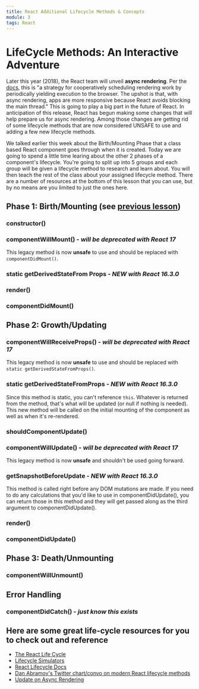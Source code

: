 ```yaml
---
title: React Additional Lifecycle Methods & Concepts
module: 3
tags: React
---
```


# LifeCycle Methods: An Interactive Adventure

Later this year (2018), the React team will unveil **async rendering**. Per the [docs](https://reactjs.org/blog/2017/09/26/react-v16.0.html#new-core-architecture), this is "a strategy for cooperatively scheduling rendering work by periodically yielding execution to the browser. The upshot is that, with async rendering, apps are more responsive because React avoids blocking the main thread." This is going to play a big part in the future of React. In anticipation of this release, React has begun making some changes that will help prepare us for async rendering. Among those changes are getting rid of some lifecycle methods that are now considered UNSAFE to use and adding a few new lifecycle methods. 

We talked earlier this week about the Birth/Mounting Phase that a class based React component goes through when it is created. Today we are going to spend a little time learing about the other 2 phases of a component's lifecycle. You're going to split up into 5 groups and each group will be given a lifecycle method to research and learn about. You will then teach the rest of the class about your assigned lifecycle method. There are a number of resources at the bottom of this lesson that you can use, but by no means are you limited to just the ones here. 

## Phase 1: Birth/Mounting (see [previous lesson](http://frontend.turing.io/lessons/module-3/react-basic-lifecycle-methods-and-propTypes.html)) 
### constructor()
### componentWillMount() - *will be deprecated with React 17*
This legacy method is now **unsafe** to use and should be replaced with `componentDidMount()`.
### static getDerivedStateFrom Props - *NEW with React 16.3.0*
### render()
### componentDidMount()
 
## Phase 2: Growth/Updating  
### componentWillReceiveProps() - *will be deprecated with React 17*
This legacy method is now **unsafe** to use and should be replaced with `static getDerivedStateFromProps()`.
### static getDerivedStateFromProps - *NEW with React 16.3.0*
Since this method is static, you can't reference `this`. Whatever is returned from the method, that's what will be updated (or null if nothing is needed). This new method will be called on the initial mounting of the component as well as when it's re-rendered.
### shouldComponentUpdate()
### componentWillUpdate() - *will be deprecated with React 17*
This legacy method is now **unsafe** and shouldn't be used going forward.
### getSnapshotBeforeUpdate - *NEW with React 16.3.0*
This method is called right before any DOM mutations are made. If you need to do any calculations that you'd like to use in componentDidUpdate(), you can return those in this method and they will get passed along as the third argument to componentDidUpdate().
### render()
### componentDidUpdate()

## Phase 3: Death/Unmounting  
### componentWillUnmount()

## Error Handling
### componentDidCatch() - *just know this exists*

## Here are some great life-cycle resources for you to check out and reference

- [The React Life Cycle](https://developmentarc.gitbooks.io/react-indepth/content/life_cycle/introduction.html)
- [Lifecycle Simulators](https://reactarmory.com/guides/lifecycle-simulators)
- [React Lifecycle Docs](https://reactjs.org/docs/react-component.html)
- [Dan Abramov's Twitter chart/convo on modern React lifecycle methods](https://twitter.com/dan_abramov/status/981712092611989509)
- [Update on Async Rendering](https://reactjs.org/blog/2018/03/27/update-on-async-rendering.html)

  
